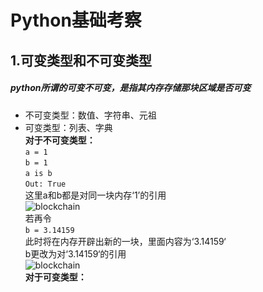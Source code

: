 # Python基础考察

## 1.可变类型和不可变类型
##### python所谓的可变不可变，是指其内存存储那块区域是否可变
* 不可变类型：数值、字符串、元祖  
* 可变类型：列表、字典  
**对于不可变类型：**  
```a = 1```  
```b = 1```  
```a is b```   
```Out: True```  
这里a和b都是对同一块内存‘1’的引用  
![blockchain](https://raw.githubusercontent.com/WeiHsuBH/Python-Learning/master/imgs/a%3Db%3D1.png)  
若再令  
```b = 3.14159```  
此时将在内存开辟出新的一块，里面内容为‘3.14159‘  
b更改为对‘3.14159‘的引用  
![blockchain]()  
**对于可变类型：**  
